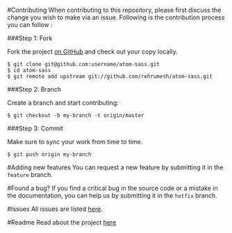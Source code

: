 
#Contributing
When contributing to this repository, please first discuss the change you wish to make via an issue.
Following is the contribution process you can follow :


###Step 1: Fork

Fork the project [on GitHub](https://github.com/rehrumesh/atom-sass.git) and check out your
copy locally.

```text
$ git clone git@github.com:username/atom-sass.git
$ cd atom-sass
$ git remote add upstream git://github.com/rehrumesh/atom-sass.git
```
###Step 2: Branch

Create a branch and start contributing:

```text
$ git checkout -b my-branch -t origin/master
```

###Step 3: Commit

Make sure to sync your work from time to time.

```text
$ git push origin my-branch
```
 
#Adding new features
You can request a new feature by submitting it in the `feature` branch.
 
#Found a bug?
If you find a critical bug in the source code or a mistake in the documentation, you can help us by submitting it in the `hotfix` branch.
 
#Issues
All issues are listed [here](https://github.com/rehrumesh/atom-sass/issues).

#Readme
Read about the project [here](https://github.com/rehrumesh/atom-sass/blob/master/README.md)
